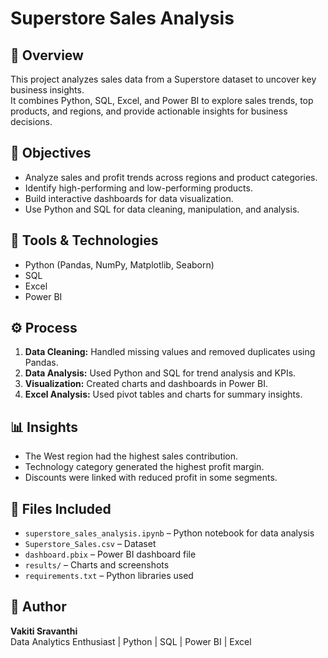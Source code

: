 # Superstore Sales Analysis

## 📘 Overview
This project analyzes sales data from a Superstore dataset to uncover key business insights.  
It combines Python, SQL, Excel, and Power BI to explore sales trends, top products, and regions, and provide actionable insights for business decisions.

## 🎯 Objectives
- Analyze sales and profit trends across regions and product categories.
- Identify high-performing and low-performing products.
- Build interactive dashboards for data visualization.
- Use Python and SQL for data cleaning, manipulation, and analysis.

## 🧠 Tools & Technologies
- Python (Pandas, NumPy, Matplotlib, Seaborn)
- SQL
- Excel
- Power BI

## ⚙️ Process
1. **Data Cleaning:** Handled missing values and removed duplicates using Pandas.  
2. **Data Analysis:** Used Python and SQL for trend analysis and KPIs.  
3. **Visualization:** Created charts and dashboards in Power BI.  
4. **Excel Analysis:** Used pivot tables and charts for summary insights.

## 📊 Insights
- The West region had the highest sales contribution.
- Technology category generated the highest profit margin.
- Discounts were linked with reduced profit in some segments.

## 🧾 Files Included
- `superstore_sales_analysis.ipynb` – Python notebook for data analysis  
- `Superstore_Sales.csv` – Dataset  
- `dashboard.pbix` – Power BI dashboard file  
- `results/` – Charts and screenshots  
- `requirements.txt` – Python libraries used
## 🙌 Author
**Vakiti Sravanthi**  
Data Analytics Enthusiast | Python | SQL | Power BI | Excel
